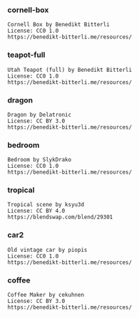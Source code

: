 ### cornell-box
    Cornell Box by Benedikt Bitterli
    License: CC0 1.0
    https://benedikt-bitterli.me/resources/

### teapot-full
    Utah Teapot (full) by Benedikt Bitterli
    License: CC0 1.0
    https://benedikt-bitterli.me/resources/

### dragon
    Dragon by Delatronic
    License: CC BY 3.0
    https://benedikt-bitterli.me/resources/

### bedroom
    Bedroom by SlykDrako
    License: CC0 1.0
    https://benedikt-bitterli.me/resources/

### tropical
    Tropical scene by ksyu3d
    License: CC BY 4.0
    https://blendswap.com/blend/29301

### car2
    Old vintage car by piopis
    License: CC0 1.0
    https://benedikt-bitterli.me/resources/

### coffee
    Coffee Maker by cekuhnen
    License: CC BY 3.0
    https://benedikt-bitterli.me/resources/